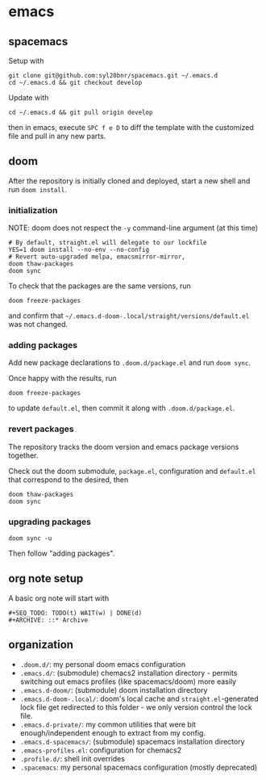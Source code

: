 # emacs

## spacemacs

Setup with

```
git clone git@github.com:syl20bnr/spacemacs.git ~/.emacs.d
cd ~/.emacs.d && git checkout develop
```

Update with

```
cd ~/.emacs.d && git pull origin develop
```

then in emacs, execute `SPC f e D` to diff the template with the
customized file and pull in any new parts.

## doom

After the repository is initially cloned and deployed, start a new shell
and run `doom install`.

### initialization

NOTE: doom does not respect the `-y` command-line argument (at this time)

```
# By default, straight.el will delegate to our lockfile
YES=1 doom install --no-env --no-config
# Revert auto-upgraded melpa, emacsmirror-mirror,
doom thaw-packages
doom sync
```

To check that the packages are the same versions, run

```
doom freeze-packages
```

and confirm that `~/.emacs.d-doom-.local/straight/versions/default.el` was
not changed.

### adding packages

Add new package declarations to `.doom.d/package.el` and run `doom sync`.

Once happy with the results, run

```
doom freeze-packages
```

to update `default.el`, then commit it along with `.doom.d/package.el`.

### revert packages

The repository tracks the doom version and emacs package versions together.

Check out the doom submodule, `package.el`, configuration and `default.el` that correspond to the
desired, then

```
doom thaw-packages
doom sync
```

### upgrading packages

```
doom sync -u
```

Then follow "adding packages".

## org note setup

A basic org note will start with

```
#+SEQ_TODO: TODO(t) WAIT(w) | DONE(d)
#+ARCHIVE: ::* Archive
```

## organization

- `.doom.d/`: my personal doom emacs configuration
- `.emacs.d/`: (submodule) chemacs2 installation directory - permits switching out
  emacs profiles (like spacemacs/doom) more easily
- `.emacs.d-doom/`: (submodule) doom installation directory
- `.emacs.d-doom-.local/`: doom's local cache and `straight.el`-generated lock file
  get redirected to this folder - we only version control the lock file.
- `.emacs.d-private/`: my common utilities that were bit enough/independent enough
  to extract from my config.
- `.emacs.d-spacemacs/`: (submodule) spacemacs installation directory
- `.emacs-profiles.el`: configuration for chemacs2
- `.profile.d/`: shell init overrides
- `.spacemacs`: my personal spacemacs configuration (mostly deprecated)

